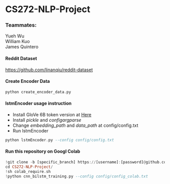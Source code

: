 # CS272-NLP-Project

### Teammates: ###   
Yueh Wu  
William Kuo  
James Quintero 


#### Reddit Dataset
https://github.com/linanqiu/reddit-dataset 

#### Create Encoder Data
```haskell =
python create_encoder_data.py
```

#### lstmEncoder usage instruction
- Install GloVe 6B token version at [Here](https://nlp.stanford.edu/projects/glove/) 
- Install *pickle* and *configargparse*
- Change *embedding_path* and *data_path* at config/config.txt
- Run lstmEncoder
```haskell =
python lstmEncoder.py --config config/config.txt
```


#### Run this repository on Googl Colab
```haskell =
!git clone -b [specific_branch] https://[username]:[password]@github.com/JamesQuintero/CS272-NLP-Project.git
cd CS272-NLP-Project/
!sh colab_require.sh
!python cnn_bilstm_training.py --config config/config_colab.txt
```
